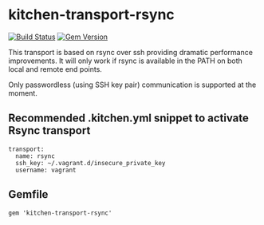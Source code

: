 # kitchen-transport-rsync

[![Build Status](https://api.travis-ci.org/unibet/kitchen-transport-rsync.svg)](https://travis-ci.org/unibet/kitchen-transport-rsync)
[![Gem Version](https://badge.fury.io/rb/kitchen-transport-rsync.svg)](http://badge.fury.io/rb/kitchen-transport-rsync)

This transport is based on rsync over ssh providing dramatic performance
improvements.  It will only work if rsync is available in the PATH on both
local and remote end points.

Only passwordless (using SSH key pair) communication is supported at the
moment.

## Recommended **.kitchen.yml** snippet to activate Rsync transport

```
transport:
  name: rsync
  ssh_key: ~/.vagrant.d/insecure_private_key
  username: vagrant
```

## Gemfile
```
gem 'kitchen-transport-rsync'
```
